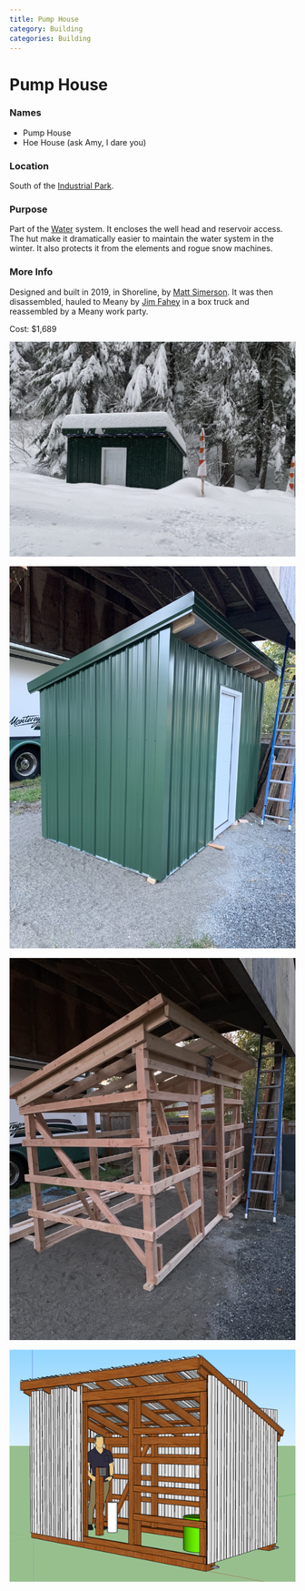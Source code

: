 ```yaml
---
title: Pump House
category: Building
categories: Building
---
```

# Pump House
### Names
- Pump House
- Hoe House (ask Amy, I dare you)

### Location
South of the [Industrial Park](Industrial-Park).

### Purpose

Part of the [Water](Water) system. It encloses the well head and reservoir access. The hut make it dramatically easier to maintain the water system in the winter. It also protects it from the elements and rogue snow machines.

### More Info

Designed and built in 2019, in Shoreline, by [Matt Simerson](Matt-Simerson). It was then disassembled, hauled to Meany by [Jim Fahey](Jim-Fahey) in a box truck and reassembled by a Meany work party.

Cost: $1,689

![Pump House covered in snow](img/2020%20Pump%20House.jpeg)

![Meany Lodge Pump House](img/2019%20Pump%20House.jpeg)

![Pump House Frame](img/2019%20Pump%20House%20frame.jpeg)

![Pump House design](img/2019%20Pump%20House%20design.png)
